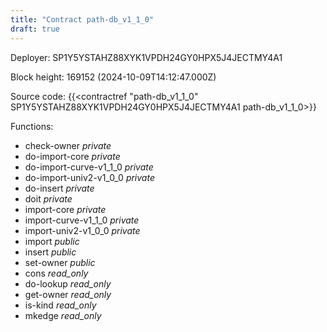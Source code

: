 ```yaml
---
title: "Contract path-db_v1_1_0"
draft: true
---
```

Deployer: SP1Y5YSTAHZ88XYK1VPDH24GY0HPX5J4JECTMY4A1


 



Block height: 169152 (2024-10-09T14:12:47.000Z)

Source code: {{<contractref "path-db_v1_1_0" SP1Y5YSTAHZ88XYK1VPDH24GY0HPX5J4JECTMY4A1 path-db_v1_1_0>}}

Functions:

* check-owner _private_
* do-import-core _private_
* do-import-curve-v1_1_0 _private_
* do-import-univ2-v1_0_0 _private_
* do-insert _private_
* doit _private_
* import-core _private_
* import-curve-v1_1_0 _private_
* import-univ2-v1_0_0 _private_
* import _public_
* insert _public_
* set-owner _public_
* cons _read_only_
* do-lookup _read_only_
* get-owner _read_only_
* is-kind _read_only_
* mkedge _read_only_
